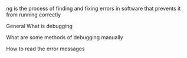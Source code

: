 ng is the process of finding and fixing errors in software that prevents it from running correctly

General
What is debugging

What are some methods of debugging manually

How to read the error messages
